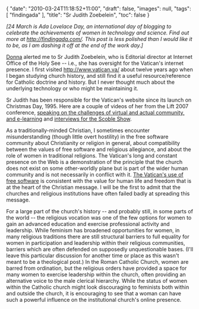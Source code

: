 {
   "date": "2010-03-24T11:18:52+11:00",
   "draft": false,
   "images": null,
   "tags": [
      "findingada"
   ],
   "title": "Sr Judith Zoebelein",
   "toc": false
}

_[24 March is Ada Lovelace Day, an international day of blogging to celebrate the achievements of women in technology and science. Find out more at <http://findingada.com/>. This post is less polished than I would like it to be, as I am dashing it off at the end of the work day.]_

[Donna](http://kattekrab.net/) alerted me to Sr Judith Zoebelein, who is Editorial director at Internet Office of the Holy See -- i.e., she has oversight for the Vatican's internet presence. I first visited <http://www.vatican.va/> about twelve years ago when I began studying church history, and still find it a useful resource/reference for Catholic doctrine and history. But I never thought much about the underlying technology or who might be maintaining it.

Sr Judith has been responsible for the Vatican's website since its launch on Christmas Day, 1995. Here are a couple of videos of her from the Lift 2007 conference, [speaking on the challenges of virtual and actual community, and e-learning](http://www.liftconference.com/videos/sister-judith-zoebelein) and [interviews for the Scoble Show](http://www.podtech.net/scobleshow/technology/1363/meet-the-techie-sister-behind-vaticans-website).

As a traditionally-minded Christian, I sometimes encounter misunderstanding (though little overt hostility) in the free software community about Christianity or religion in general, about compatibility between the values of free software and religious allegiance, and about the role of women in traditional religions. The Vatican's long and constant presence on the Web is a demonstration of the principle that the church does not exist on some other-worldly plane but is part of the wider human community and is not necessarily in conflict with it. [The Vatican's use of free software](http://stephencuyos.com/the-nun-who-runs-the-vatican-website/) is consistent with the value for human life and freedom that is at the heart of the Christian message. I will be the first to admit that the churches and religious institutions have often failed badly at spreading this message.

For a large part of the church's history -- and probably still, in some parts of the world -- the religious vocation was one of the few options for women to gain an advanced education and exercise professional activity and leadership. While feminism has broadened opportunities for women, in many religious traditions there are still structural barriers to full equality for women in participation and leadership within their religious communities, barriers which are often defended on supposedly unquestionable bases. (I'll leave this particular discussion for another time or place as this wasn't meant to be a theological post.) In the Roman Catholic Church, women are barred from ordination, but the religious orders have provided a space for many women to exercise leadership within the church, often providing an alternative voice to the male clerical hierarchy. While the status of women within the Catholic church might look discouraging to feminists both within and outside the church, it is encouraging to see that a woman can have such a powerful influence on the institutional church's online presence.
